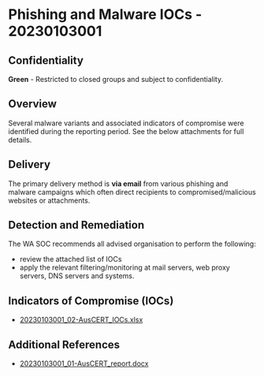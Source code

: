   
# Phishing and Malware IOCs - 20230103001

## Confidentiality
**Green** - Restricted to closed groups and subject to confidentiality.

## Overview
Several malware variants and associated indicators of compromise were identified during the reporting period. See the below attachments for full details.

## Delivery
The primary delivery method is **via email** from various phishing and malware campaigns which often direct recipients to compromised/malicious websites or attachments.

## Detection and Remediation
The WA SOC recommends  all advised organisation to perform the following:
- review the attached list of IOCs 
- apply the relevant filtering/monitoring at mail servers, web proxy servers, DNS servers and systems.

## Indicators of Compromise (IOCs)
- [20230103001_02-AusCERT_IOCs.xlsx](tlp-green/advisories/attachments/20230103001_02-AusCERT_indicators.xlsx)

## Additional References
- [20230103001_01-AusCERT_report.docx](tlp-green/advisories/attachments/20230103001_01-AusCERT_report.docx)
